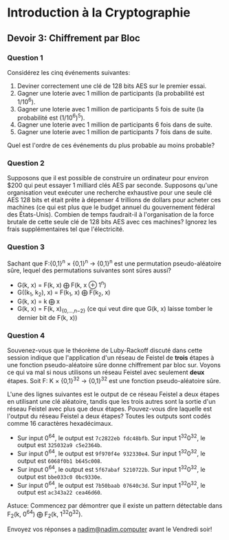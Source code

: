 # Introduction à la Cryptographie
## Devoir 3: Chiffrement par Bloc

### Question 1
Considérez les cinq événements suivantes:

1. Deviner correctement une clé de 128 bits AES sur le premier essai.  
1. Gagner une loterie avec 1 million de participants (la probabilité est 1/10<sup>6</sup>).  
1. Gagner une loterie avec 1 million de participants 5 fois de suite (la probabilité est (1/10<sup>6</sup>)<sup>5</sup>).  
1. Gagner une loterie avec 1 million de participants 6 fois dans de suite.  
1. Gagner une loterie avec 1 million de participants 7 fois dans de suite.  

Quel est l'ordre de ces événements du plus probable au moins probable?

### Question 2
Supposons que il est possible de construire un ordinateur pour environ $200 qui peut essayer 1 milliard clés AES par seconde. Supposons qu'une organisation veut exécuter une recherche exhaustive pour une seule clé AES 128 bits et était prête à dépenser 4 trillions de dollars pour acheter ces machines (ce qui est plus que le budget annuel du gouvernement fédéral des États-Unis). Combien de temps faudrait-il à l'organisation de la force brutale de cette seule clé de 128 bits AES avec ces machines? Ignorez les frais supplémentaires tel que l'électricité.

### Question 3
Sachant que F:{0,1}<sup>n</sup> × {0,1}<sup>n</sup> → {0,1}<sup>n</sup> est une permutation pseudo-aléatoire sûre, lequel des permutations suivantes sont sûres aussi?
* G(k, x) = F(k, x) ⨁ F(k, x ⊕ 1<sup>n</sup>)
* G((k<sub>1</sub>, k<sub>2</sub>), x) = F(k<sub>1</sub>, x) ⨁ F(k<sub>2</sub>, x)
* G(k, x) = k ⨁ x
* G(k, x) = F(k, x)<sub>{0,…,n−2}</sub> (ce qui veut dire que G(k, x) laisse tomber le dernier bit de F(k, x))

### Question 4
Souvenez-vous que le théorème de Luby-Rackoff discuté dans cette session indique que l'application d'un réseau de Feistel de **trois** étapes à une fonction pseudo-aléatoire sûre donne chiffrement par bloc sur. Voyons ce qui va mal si nous utilisons un réseau Feistel avec seulement **deux** étapes. Soit F: K × {0,1}<sup>32</sup> → {0,1}<sup>32</sup> est une fonction pseudo-aléatoire sûre.

L'une des lignes suivantes est le output de ce réseau Feistel a deux étapes en utilisant une clé aléatoire, tandis que les trois autres sont la sortie d'un réseau Feistel avec plus que deux étapes. Pouvez-vous dire laquelle est l'output du réseau Feistel a deux étapes? Toutes les outputs sont codés comme 16 caractères hexadécimaux.

* Sur input 0<sup>64</sup>, le output est `7c2822eb fdc48bfb`. Sur input 1<sup>32</sup>0<sup>32</sup>, le output est `325032a9 c5e2364b`.
* Sur input 0<sup>64</sup>, le output est `9f970f4e 932330e4`. Sur input 1<sup>32</sup>0<sup>32</sup>, le output est `6068f0b1 b645c008`.
* Sur input 0<sup>64</sup>, le output est `5f67abaf 5210722b`. Sur input 1<sup>32</sup>0<sup>32</sup>, le output est `bbe033c0 0bc9330e`.
* Sur input 0<sup>64</sup>, le output est `7b50baab 07640c3d`. Sur input 1<sup>32</sup>0<sup>32</sup>, le output est `ac343a22 cea46d60`.

Astuce: Commencez par démontrer que il existe un pattern détectable dans F<sub>2</sub>(k, 0<sup>64</sup>) ⨁ F<sub>2</sub>(k, 1<sup>32</sup>0<sup>32</sup>).

Envoyez vos réponses a nadim@nadim.computer avant le Vendredi soir!

